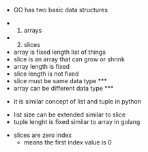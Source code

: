 * GO has two basic data structures
- 1. arrays
- 2. slices
- array is fixed length list of things
- slice is an array that can grow or shrink
- array length is fixed
- slice length is not fixed
- slice must be same data type ***
- array can be different data type ***

* it is similar concept of list and tuple in python
- list size can be extended similar to slice
- tuple lenght is fixed similar to array in golang

* slices are zero index
    - means the first index value is 0